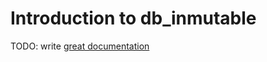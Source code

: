 # Introduction to db_inmutable

TODO: write [great documentation](http://jacobian.org/writing/what-to-write/)
